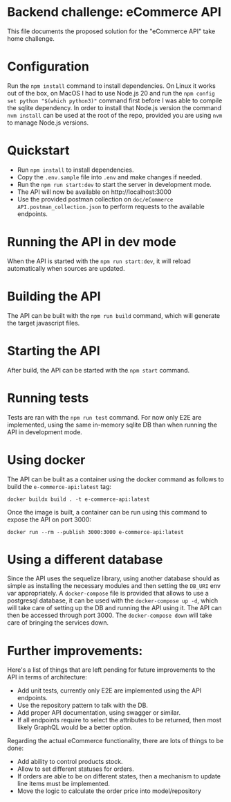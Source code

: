 # Backend challenge: eCommerce API

This file documents the proposed solution for the "eCommerce API" take home challenge.

# Configuration

Run the `npm install` command to install dependencies. On Linux it works out of the box, on MacOS I had to use Node.js 20 and run the `npm config set python "$(which python3)"` command first before I was able to compile the sqlite dependency. In order to install that Node.js version the command `nvm install` can be used at the root of the repo, provided you are using `nvm` to manage Node.js versions.

# Quickstart

- Run `npm install` to install dependencies.
- Copy the `.env.sample` file into `.env` and make changes if needed.
- Run the `npm run start:dev` to start the server in development mode.
- The API will now be available on http://localhost:3000
- Use the provided postman collection on `doc/eCommerce API.postman_collection.json` to perform requests to the available endpoints.

# Running the API in dev mode

When the API is started with the `npm run start:dev`, it will reload automatically when sources are updated.

# Building the API

The API can be built with the `npm run build` command, which will generate the target javascript files.

# Starting the API

After build, the API can be started with the `npm start` command.

# Running tests

Tests are ran with the `npm run test` command. For now only E2E are implemented, using the same in-memory sqlite DB than when running the API in development mode.

# Using docker

The API can be built as a container using the docker command as follows to build the `e-commerce-api:latest` tag:

```shell
docker buildx build . -t e-commerce-api:latest
```

Once the image is built, a container can be run using this command to expose the API on port 3000:

```shell
docker run --rm --publish 3000:3000 e-commerce-api:latest
```

# Using a different database

Since the API uses the sequelize library, using another database should as simple as installing the necessary modules and then setting the `DB_URI` env var appropriately. A `docker-compose` file is provided that allows to use a postgresql database, it can be used with the `docker-compose up -d`, which will take care of setting up the DB and running the API using it. The API can then be accessed through port 3000. The `docker-compose down` will take care of bringing the services down.

# Further improvements:

Here's a list of things that are left pending for future improvements to the API in terms of architecture:

- Add unit tests, currently only E2E are implemented using the API endpoints.
- Use the repository pattern to talk with the DB.
- Add proper API documentation, using swagger or similar.
- If all endpoints require to select the attributes to be returned, then most likely GraphQL would be a better option.

Regarding the actual eCommerce functionality, there are lots of things to be done:

- Add ability to control products stock.
- Allow to set different statuses for orders.
- If orders are able to be on different states, then a mechanism to update line items must be implemented.
- Move the logic to calculate the order price into model/repository
